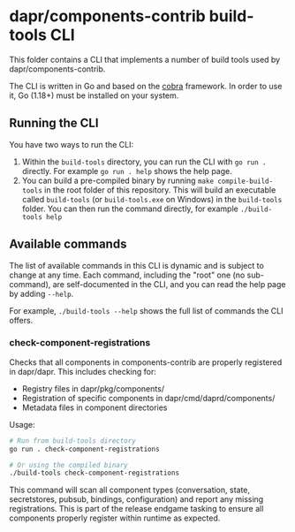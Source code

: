 # dapr/components-contrib build-tools CLI

This folder contains a CLI that implements a number of build tools used by dapr/components-contrib.

The CLI is written in Go and based on the [cobra](https://github.com/spf13/cobra) framework. In order to use it, Go (1.18+) must be installed on your system.

## Running the CLI

You have two ways to run the CLI:

1. Within the `build-tools` directory, you can run the CLI with `go run .` directly. For example `go run . help` shows the help page.
2. You can build a pre-compiled binary by running `make compile-build-tools` in the root folder of this repository. This will build an executable called `build-tools` (or `build-tools.exe` on Windows) in the `build-tools` folder. You can then run the command directly, for example `./build-tools help`

## Available commands

The list of available commands in this CLI is dynamic and is subject to change at any time. Each command, including the "root" one (no sub-command), are self-documented in the CLI, and you can read the help page by adding `--help`.

For example, `./build-tools --help` shows the full list of commands the CLI offers.

### check-component-registrations

Checks that all components in components-contrib are properly registered in dapr/dapr. This includes checking for:

- Registry files in dapr/pkg/components/
- Registration of specific components in dapr/cmd/daprd/components/
- Metadata files in component directories

Usage:
```bash
# Run from build-tools directory
go run . check-component-registrations

# Or using the compiled binary
./build-tools check-component-registrations
```

This command will scan all component types (conversation, state, secretstores, pubsub, bindings, configuration) and report any missing registrations.
This is part of the release endgame tasking to ensure all components properly register within runtime as expected.
